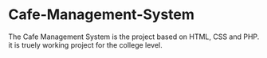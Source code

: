 # Cafe-Management-System
The Cafe Management System is the project based on HTML, CSS and PHP. it is truely working project for the college level.
